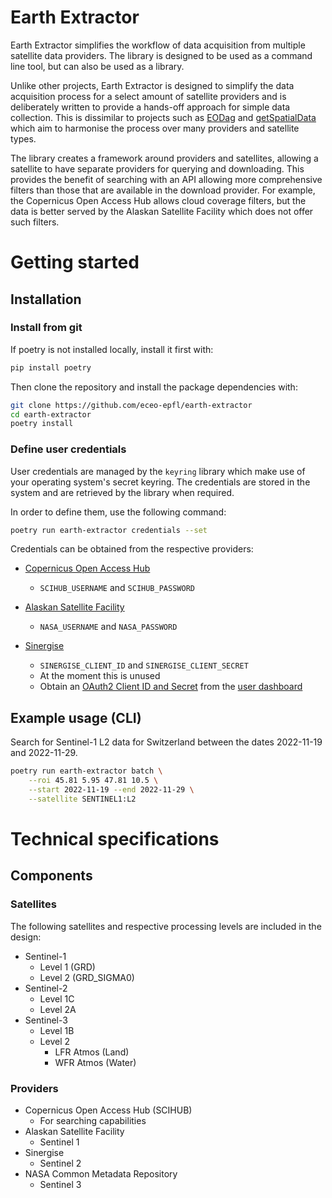 # Earth Extractor
Earth Extractor simplifies the workflow of data acquisition from multiple
satellite data providers. The library is designed to be used as a command line
tool, but can also be used as a library.

Unlike other projects, Earth Extractor is designed to simplify the data
acquisition process for a select amount of satellite providers and is
deliberately written to provide a hands-off approach for simple data
collection. This is dissimilar to projects
such as [EODag](https://github.com/CS-SI/eodag) and
[getSpatialData](https://github.com/16EAGLE/getSpatialData) which aim to
harmonise the process over many providers and satellite types.

The library creates a framework around providers and satellites, allowing
a satellite to have separate providers for querying and downloading. This
provides the benefit of searching with an API allowing more comprehensive
filters than those that are available in the download provider. For example,
the Copernicus Open Access Hub allows cloud coverage filters, but the data is
better served by the Alaskan Satellite Facility which does not offer such
filters.

# Getting started
## Installation

### Install from git

If poetry is not installed locally, install it first with:

```bash
pip install poetry
```

Then clone the repository and install the package dependencies with:

```bash
git clone https://github.com/eceo-epfl/earth-extractor
cd earth-extractor
poetry install
```

### Define user credentials

User credentials are managed by the `keyring` library which make use of your
operating system's secret keyring. The credentials are stored in the system
and are retrieved by the library when required.

In order to define them, use the following command:

```bash
poetry run earth-extractor credentials --set
```

Credentials can be obtained from the respective providers:
* [Copernicus Open Access Hub](https://scihub.copernicus.eu/dhus/#/self-registration)
    * `SCIHUB_USERNAME` and `SCIHUB_PASSWORD`

* [Alaskan Satellite Facility](https://urs.earthdata.nasa.gov/users/new)
    * `NASA_USERNAME` and `NASA_PASSWORD`

* [Sinergise](https://www.sentinel-hub.com)
    * `SINERGISE_CLIENT_ID` and `SINERGISE_CLIENT_SECRET`
    * At the moment this is unused
    * Obtain an [OAuth2 Client ID and Secret](https://docs.sentinel-hub.com/api/latest/api/overview/authentication/)
    from the [user dashboard](https://apps.sentinel-hub.com/dashboard/#/account/settings)


## Example usage (CLI)

Search for Sentinel-1 L2 data for Switzerland between the dates
2022-11-19 and 2022-11-29.

```bash
poetry run earth-extractor batch \
    --roi 45.81 5.95 47.81 10.5 \
    --start 2022-11-19 --end 2022-11-29 \
    --satellite SENTINEL1:L2
```


# Technical specifications

## Components
### Satellites
The following satellites and respective processing levels are
included in the design:

* Sentinel-1
    * Level 1 (GRD)
    * Level 2 (GRD_SIGMA0)
* Sentinel-2
    * Level 1C
    * Level 2A
* Sentinel-3
    * Level 1B
    * Level 2
        * LFR Atmos (Land)
        * WFR Atmos (Water)

### Providers

* Copernicus Open Access Hub (SCIHUB)
    * For searching capabilities
* Alaskan Satellite Facility
    * Sentinel 1
* Sinergise
    * Sentinel 2
* NASA Common Metadata Repository
    * Sentinel 3
